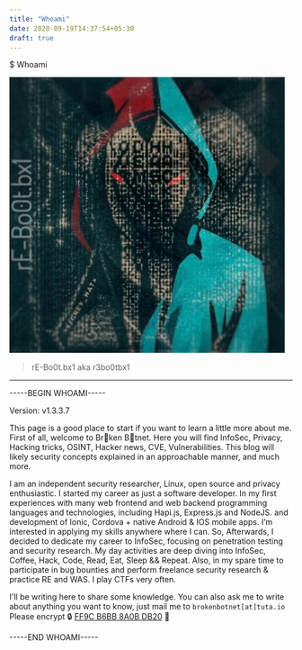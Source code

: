 ```yaml
---
title: "Whoami"
date: 2020-09-19T14:37:54+05:30
draft: true
---
```


$ Whoami

![rE-Bo0t.bx1](/img/rE-Bo0t.bx1.png)
>rE-Bo0t.bx1 aka r3bo0tbx1
---
-----BEGIN WHOAMI-----

Version: v1.3.3.7

This page is a good place to start if you want to learn a little more about me. First
of all, welcome to Br🤖ken B🤖tnet. Here you will find InfoSec, Privacy,
Hacking tricks, OSINT, Hacker news, CVE, Vulnerabilities. This blog will likely security concepts explained in an approachable manner, and much more.

I am an independent security researcher, Linux, open source and privacy enthusiastic.
I started my career as just a software developer. In my first experiences with many web frontend and web
backend programming languages and technologies, including Hapi.js, Express.js and NodeJS. and
development of Ionic, Cordova + native Android & IOS mobile apps. I’m interested in applying my skills
anywhere where I can. So, Afterwards, I decided to dedicate my career to InfoSec, focusing on
penetration testing and security research. My day activities are deep diving into InfoSec, Coffee, Hack,
Code, Read, Eat, Sleep && Repeat. Also, in my spare time to participate in bug bounties and perform
freelance security research & practice RE and WAS. I play CTFs very often.

I'll be writing here to share some knowledge. You can also ask me to write about
anything you want to know, just mail me to `brokenbotnet[at]tuta.io`
Please encrypt 🔒 [FF9C B6BB 8A0B DB20](https://keybase.io/brokenbotnet/pgp_keys.asc?fingerprint=943bfb00331a17bd4fa56cfdff9cb6bb8a0bdb20) 🔑

-----END WHOAMI-----